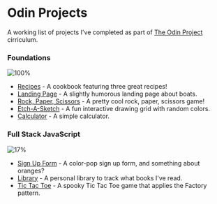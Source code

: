 # Odin Projects
A working list of projects I've completed as part of [The Odin Project](https://www.theodinproject.com/) cirriculum.

### Foundations
![100%](https://progress-bar.dev/100/)
- [Recipes](https://github.com/dachendev/odin-recipes) - A cookbook featuring three great recipes!
- [Landing Page](https://github.com/dachendev/odin-landing-page) - A slightly humorous landing page about boats.
- [Rock, Paper, Scissors](https://github.com/dachendev/odin-rock-paper-scissors) - A pretty cool rock, paper, scissors game!
- [Etch-A-Sketch](https://github.com/dachendev/odin-sketch) - A fun interactive drawing grid with random colors.
- [Calculator](https://github.com/dachendev/odin-calculator) - A simple calculator.

### Full Stack JavaScript
![17%](https://progress-bar.dev/17/)
- [Sign Up Form](https://github.com/dachendev/odin-signup-form) - A color-pop sign up form, and something about oranges?
- [Library](https://github.com/dachendev/odin-library) - A personal library to track what books I've read.
- [Tic Tac Toe](https://github.com/dachendev/odin-tic-tac-toe) - A spooky Tic Tac Toe game that applies the Factory pattern.
